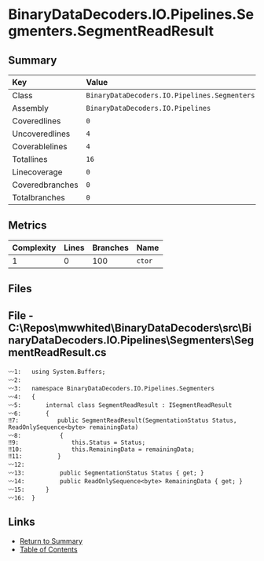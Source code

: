 ﻿# BinaryDataDecoders.IO.Pipelines.Segmenters.SegmentReadResult

## Summary

| Key             | Value                                                          |
| :-------------- | :------------------------------------------------------------- |
| Class           | `BinaryDataDecoders.IO.Pipelines.Segmenters.SegmentReadResult` |
| Assembly        | `BinaryDataDecoders.IO.Pipelines`                              |
| Coveredlines    | `0`                                                            |
| Uncoveredlines  | `4`                                                            |
| Coverablelines  | `4`                                                            |
| Totallines      | `16`                                                           |
| Linecoverage    | `0`                                                            |
| Coveredbranches | `0`                                                            |
| Totalbranches   | `0`                                                            |

## Metrics

| Complexity | Lines | Branches | Name    |
| :--------- | :---- | :------- | :------ |
| 1          | 0     | 100      | `ctor`  |

## Files

## File - C:\Repos\mwwhited\BinaryDataDecoders\src\BinaryDataDecoders.IO.Pipelines\Segmenters\SegmentReadResult.cs

```CSharp
〰1:   using System.Buffers;
〰2:   
〰3:   namespace BinaryDataDecoders.IO.Pipelines.Segmenters
〰4:   {
〰5:       internal class SegmentReadResult : ISegmentReadResult
〰6:       {
‼7:           public SegmentReadResult(SegmentationStatus Status, ReadOnlySequence<byte> remainingData)
〰8:           {
‼9:               this.Status = Status;
‼10:              this.RemainingData = remainingData;
‼11:          }
〰12:  
〰13:          public SegmentationStatus Status { get; }
〰14:          public ReadOnlySequence<byte> RemainingData { get; }
〰15:      }
〰16:  }
```

## Links

* [Return to Summary](Summary.md)
* [Table of Contents](../TOC.md)

